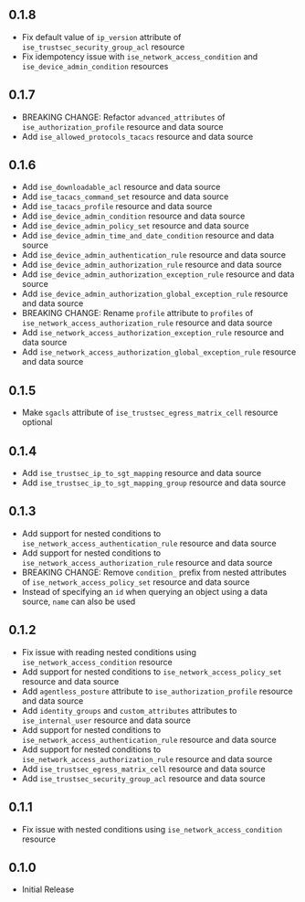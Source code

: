 ## 0.1.8

- Fix default value of `ip_version` attribute of `ise_trustsec_security_group_acl` resource
- Fix idempotency issue with `ise_network_access_condition` and `ise_device_admin_condition` resources

## 0.1.7

- BREAKING CHANGE: Refactor `advanced_attributes` of `ise_authorization_profile` resource and data source
- Add `ise_allowed_protocols_tacacs` resource and data source

## 0.1.6

- Add `ise_downloadable_acl` resource and data source
- Add `ise_tacacs_command_set` resource and data source
- Add `ise_tacacs_profile` resource and data source
- Add `ise_device_admin_condition` resource and data source
- Add `ise_device_admin_policy_set` resource and data source
- Add `ise_device_admin_time_and_date_condition` resource and data source
- Add `ise_device_admin_authentication_rule` resource and data source
- Add `ise_device_admin_authorization_rule` resource and data source
- Add `ise_device_admin_authorization_exception_rule` resource and data source
- Add `ise_device_admin_authorization_global_exception_rule` resource and data source
- BREAKING CHANGE: Rename `profile` attribute to `profiles` of `ise_network_access_authorization_rule` resource and data source
- Add `ise_network_access_authorization_exception_rule` resource and data source
- Add `ise_network_access_authorization_global_exception_rule` resource and data source

## 0.1.5

- Make `sgacls` attribute of `ise_trustsec_egress_matrix_cell` resource optional

## 0.1.4

- Add `ise_trustsec_ip_to_sgt_mapping` resource and data source
- Add `ise_trustsec_ip_to_sgt_mapping_group` resource and data source

## 0.1.3

- Add support for nested conditions to `ise_network_access_authentication_rule` resource and data source
- Add support for nested conditions to `ise_network_access_authorization_rule` resource and data source
- BREAKING CHANGE: Remove `condition_` prefix from nested attributes of `ise_network_access_policy_set` resource and data source
- Instead of specifying an `id` when querying an object using a data source, `name` can also be used

## 0.1.2

- Fix issue with reading nested conditions using `ise_network_access_condition` resource
- Add support for nested conditions to `ise_network_access_policy_set` resource and data source
- Add `agentless_posture` attribute to `ise_authorization_profile` resource and data source
- Add `identity_groups` and `custom_attributes` attributes to `ise_internal_user` resource and data source
- Add support for nested conditions to `ise_network_access_authentication_rule` resource and data source
- Add support for nested conditions to `ise_network_access_authorization_rule` resource and data source
- Add `ise_trustsec_egress_matrix_cell` resource and data source
- Add `ise_trustsec_security_group_acl` resource and data source

## 0.1.1

- Fix issue with nested conditions using `ise_network_access_condition` resource

## 0.1.0

- Initial Release
